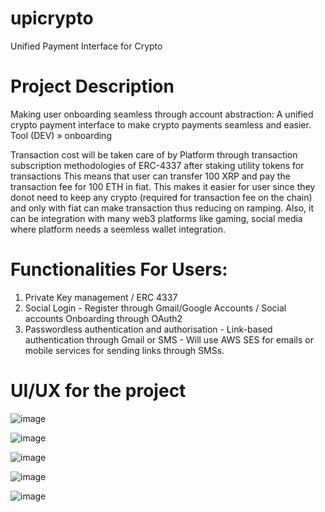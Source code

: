 # upicrypto
Unified Payment Interface for Crypto

# Project Description
Making user onboarding seamless through account abstraction: A unified crypto payment interface to make crypto payments seamless and easier.
Tool (DEV) » onboarding

Transaction cost will be taken care of by Platform through transaction subscription methodologies of ERC-4337 after staking utility tokens for transactions
This means that user can transfer 100 XRP and pay the transaction fee for 100 ETH in fiat. This makes it easier for user since they donot need to keep any crypto (required for transaction fee on the chain) and only with fiat can make transaction thus reducing on ramping. 
Also, it can be integration with many web3 platforms like gaming, social media where platform needs a seemless wallet integration.

# Functionalities For Users:
1. Private Key management / ERC 4337
2. Social Login - Register through Gmail/Google Accounts / Social accounts Onboarding through OAuth2
3. Passwordless authentication and authorisation - Link-based authentication through Gmail or SMS - Will use AWS SES for emails or mobile services for sending links through SMSs.

# UI/UX for the project

![image](https://user-images.githubusercontent.com/75947851/227715160-1ac967ce-b5c7-4e6a-aed4-60af872008f9.png)

![image](https://user-images.githubusercontent.com/75947851/227715212-fc63467b-e6a8-44eb-9a30-f3692b180584.png)

![image](https://user-images.githubusercontent.com/75947851/227715418-26b06986-16f2-41f3-a847-99706134a584.png)

![image](https://user-images.githubusercontent.com/75947851/227715424-bd3267c8-fcfa-4b9d-b5cd-7530c43e24dc.png)

![image](https://user-images.githubusercontent.com/75947851/227715428-9b54c30b-7d5e-4881-9a9d-c4e909150c46.png)

